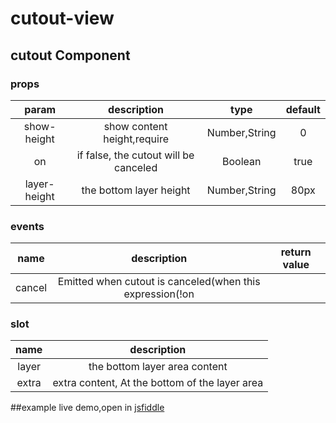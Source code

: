 # cutout-view

## cutout Component
### props
| param | description | type | default |
| :-: | :-: | :-: | :-: |
| show-height | show content height,require | Number,String | 0 |
| on | if false, the cutout will be canceled | Boolean | true |
| layer-height | the bottom layer height | Number,String | 80px |

### events
| name | description | return value |
| :-: | :-: | :-: |
| cancel | Emitted when cutout is canceled(when this expression(!on  || factHeight < showHeight || showHeight < layerHeight) is true)| return false |

### slot
| name | description|
| :-: | :-: |
| layer | the bottom layer area content |
| extra | extra content, At the bottom of the layer area|


##example
live demo,open in [jsfiddle](https://jsfiddle.net/anthinkingcoder/c4guaq1n/6/)
